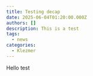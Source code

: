 ```yaml
---
title: Testing decap
date: 2025-06-04T01:20:00.000Z
authors: []
description: This is a test
tags:
  - news
categories:
  - Klezmer
---
```

Hello test
